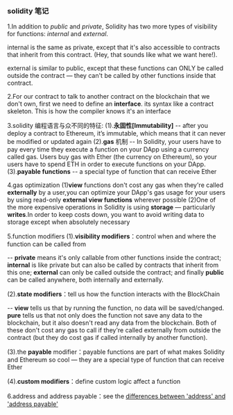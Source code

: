 ### solidity 笔记

1.In addition to _public_ and _private_, Solidity has two more types of visibility for functions: _internal_ and _external_.

internal is the same as private, except that it's also accessible to contracts that inherit from this contract. (Hey, that sounds like what we want here!).

external is similar to public, except that these functions can ONLY be called outside the contract — they can't be called by other functions inside that contract.

2.For our contract to talk to another contract on the blockchain that we don't own, first we need to define an **interface**. its syntax like a contract skeleton. This is how the compiler knows it's an interface

3.solidity 编程语言与众不同的特征:
(1).**永固性[Immutability]** -- after you deploy a contract to Ethereum, it’s immutable, which means that it can never be modified or updated again
(2).**gas** 机制 -- In Solidity, your users have to pay every time they execute a function on your DApp using a currency called gas. Users buy gas with Ether (the currency on Ethereum), so your users have to spend ETH in order to execute functions on your DApp.
(3).**payable functions** -- a special type of function that can receive Ether

4.gas optimization
(1)**view** functions don't cost any gas when they're called **externally** by a user,you can optimize your DApp's gas usage for your users by using read-only **external view functions** wherever possible
(2)One of the more expensive operations in Solidity is using **storage** — particularly **writes**.In order to keep costs down, you want to avoid writing data to storage except when absolutely necessary

5.function modifiers
(1).**visibility modifiers**：control when and where the function can be called from

-- **private** means it's only callable from other functions inside the contract; **internal** is like private but can also be called by contracts that inherit from this one; **external** can only be called outside the contract; and finally **public** can be called anywhere, both internally and externally.

(2).**state modifiers**：tell us how the function interacts with the BlockChain

-- **view** tells us that by running the function, no data will be saved/changed. **pure** tells us that not only does the function not save any data to the blockchain, but it also doesn't read any data from the blockchain. Both of these don't cost any gas to call if they're called externally from outside the contract (but they do cost gas if called internally by another function).

(3).the **payable** modifier：payable functions are part of what makes Solidity and Ethereum so cool — they are a special type of function that can receive Ether

(4).**custom modifiers**：define custom logic affect a function

6.address and address payable：see the [differences between 'address' and 'address payable'](https://ethereum.stackexchange.com/questions/64108/whats-the-difference-between-address-and-address-payable/64109#64109)

